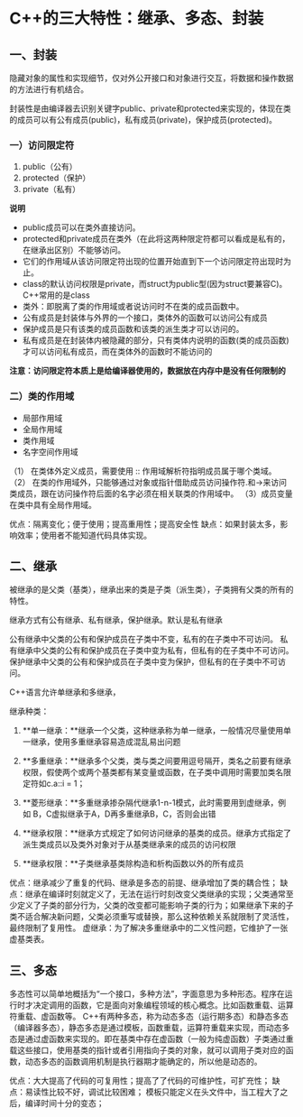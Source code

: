 # C++的三大特性：继承、多态、封装

## 一、封装

隐藏对象的属性和实现细节，仅对外公开接口和对象进行交互，将数据和操作数据的方法进行有机结合。

封装性是由编译器去识别关键字public、private和protected来实现的，体现在类的成员可以有公有成员(public)，私有成员(private)，保护成员(protected)。

### 一）访问限定符

1. public（公有）
2. protected（保护）
3. private（私有）

**说明**

- public成员可以在类外直接访问。
- protected和private成员在类外（在此将这两种限定符都可以看成是私有的，在继承出区别）不能够访问。
- 它们的作用域从该访问限定符出现的位置开始直到下一个访问限定符出现时为止。
- class的默认访问权限是private，而struct为public型(因为struct要兼容C)。C++常用的是class
- 类外：即脱离了类的作用域或者说访问时不在类的成员函数中。
- 公有成员是封装体与外界的一个接口，类体外的函数可以访问公有成员
- 保护成员是只有该类的成员函数和该类的派生类才可以访问的。
- 私有成员是在封装体内被隐藏的部分，只有类体内说明的函数(类的成员函数)才可以访问私有成员，而在类体外的函数时不能访问的

**注意：访问限定符本质上是给编译器使用的，数据放在内存中是没有任何限制的**

### 二）类的作用域

- 局部作用域
- 全局作用域
- 类作用域
- 名字空间作用域

（1） 在类体外定义成员，需要使用 :: 作用域解析符指明成员属于哪个类域。
（2） 在类的作用域外，只能够通过对象或指针借助成员访问操作符.和->来访问类成员，跟在访问操作符后面的名字必须在相关联类的作用域中。
（3）成员变量在类中具有全局作用域。

优点：隔离变化；便于使用；提高重用性；提高安全性
缺点：如果封装太多，影响效率；使用者不能知道代码具体实现。

## 二、继承

被继承的是父类（基类），继承出来的类是子类（派生类），子类拥有父类的所有的特性。

继承方式有公有继承、私有继承，保护继承。默认是私有继承

公有继承中父类的公有和保护成员在子类中不变，私有的在子类中不可访问。
私有继承中父类的公有和保护成员在子类中变为私有，但私有的在子类中不可访问。
保护继承中父类的公有和保护成员在子类中变为保护，但私有的在子类中不可访问。

C++语言允许单继承和多继承，

继承种类：

1. **单一继承：**继承一个父类，这种继承称为单一继承，一般情况尽量使用单一继承，使用多重继承容易造成混乱易出问题
2. **多重继承：**继承多个父类，类与类之间要用逗号隔开，类名之前要有继承权限，假使两个或两个基类都有某变量或函数，在子类中调用时需要加类名限定符如c.a::i = 1；
3. **菱形继承：**多重继承掺杂隔代继承1-n-1模式，此时需要用到虚继承，例如 B，C虚拟继承于A，D再多重继承B，C，否则会出错

4. **继承权限：**继承方式规定了如何访问继承的基类的成员。继承方式指定了派生类成员以及类外对象对于从基类继承来的成员的访问权限

5. **继承权限：**子类继承基类除构造和析构函数以外的所有成员


优点：继承减少了重复的代码、继承是多态的前提、继承增加了类的耦合性；
缺点：继承在编译时刻就定义了，无法在运行时刻改变父类继承的实现；父类通常至少定义了子类的部分行为，父类的改变都可能影响子类的行为；如果继承下来的子类不适合解决新问题，父类必须重写或替换，那么这种依赖关系就限制了灵活性，最终限制了复用性。
虚继承：为了解决多重继承中的二义性问题，它维护了一张虚基类表。

## 三、多态

多态性可以简单地概括为“一个接口，多种方法”，字面意思为多种形态。程序在运行时才决定调用的函数，它是面向对象编程领域的核心概念。比如函数重载、运算符重载、虚函数等。
C++有两种多态，称为动态多态（运行期多态）和静态多态（编译器多态），静态多态是通过模板，函数重载，运算符重载来实现，而动态多态是通过虚函数来实现的。即在基类中存在虚函数（一般为纯虚函数）子类通过重载这些接口，使用基类的指针或者引用指向子类的对象，就可以调用子类对应的函数，动态多态的函数调用机制是执行器期才能确定的，所以他是动态的。

优点：大大提高了代码的可复用性；提高了了代码的可维护性，可扩充性；
缺点：易读性比较不好，调试比较困难； 模板只能定义在头文件中，当工程大了之后，编译时间十分的变态；

